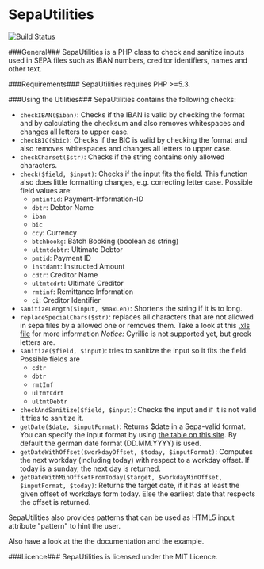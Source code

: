SepaUtilities
===============

[![Build Status](https://travis-ci.org/AbcAeffchen/SepaUtilities.svg?branch=master)](https://travis-ci.org/AbcAeffchen/SepaUtilities)

###General###
SepaUtilities is a PHP class to check and sanitize inputs used in SEPA files
such as IBAN numbers, creditor identifiers, names and other text.

###Requirements###
SepaUtilities requires PHP >=5.3.

###Using the Utilities###
SepaUtilities contains the following checks:
- `checkIBAN($iban)`: Checks if the IBAN is valid by checking the format and by calculating the checksum and also removes whitespaces and changes all letters to upper case.
- `checkBIC($bic)`: Checks if the BIC is valid by checking the format and also removes whitespaces
and changes all letters to upper case.
- `checkCharset($str)`: Checks if the string contains only allowed characters.
- `check($field, $input)`: Checks if the input fits the field. This function also does little
formatting changes, e.g. correcting letter case. Possible field values are:
  - `pmtinfid`: Payment-Information-ID
  - `dbtr`: Debtor Name
  - `iban`
  - `bic`
  - `ccy`: Currency
  - `btchbookg`: Batch Booking (boolean as string)
  - `ultmtdebtr`: Ultimate Debtor
  - `pmtid`: Payment ID
  - `instdamt`: Instructed Amount
  - `cdtr`: Creditor Name
  - `ultmtcdrt`: Ultimate Creditor
  - `rmtinf`: Remittance Information
  - `ci`: Creditor Identifier
- `sanitizeLength($input, $maxLen)`: Shortens the string if it is to long.
- `replaceSpecialChars($str)`: replaces all characters that are not allowed in sepa files by a
allowed one or removes them. Take a look at this [.xls file](http://www.europeanpaymentscouncil.eu/index.cfm/knowledge-bank/epc-documents/sepa-requirements-for-an-extended-character-set-unicode-subset-best-practices/) for more information
*Notice:* Cyrillic is not supported yet, but greek letters are.
- `sanitize($field, $input)`: tries to sanitize the input so it fits the field. Possible fields are
  - `cdtr`
  - `dbtr`
  - `rmtInf`
  - `ultmtCdrt`
  - `ultmtDebtr`
- `checkAndSanitize($field, $input)`: Checks the input and if it is not valid it tries to sanitize it.
- `getDate($date, $inputFormat)`: Returns $date in a Sepa-valid format. You can specify the
input format by using [the table on this site](http://de1.php.net/manual/en/function.date.php).
By default the german date format (DD.MM.YYYY) is used.
- `getDateWithOffset($workdayOffset, $today, $inputFormat)`: Computes the next workday (including today) 
with respect to a workday offset. If today is a sunday, the next day is returned.
- `getDateWithMinOffsetFromToday($target, $workdayMinOffset, $inputFormat, $today)`: Returns the 
target date, if it has at least the given offset of workdays form today. Else the earliest date 
that respects the offset is returned.

SepaUtilities also provides patterns that can be used as HTML5 input attribute "pattern"
to hint the user.

Also have a look at the the documentation and the example.

###Licence###
SepaUtilities is licensed under the MIT Licence.
